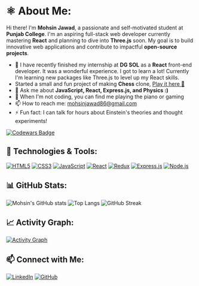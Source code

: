# ⚛ About Me:
Hi there! I'm **Mohsin Jawad**, a passionate and self-motivated student at **Punjab College**. I'm an aspiring full-stack web developer currently mastering **React** and planning to dive into **Three.js** soon. My goal is to build innovative web applications and contribute to impactful **open-source projects**.

- 🌱 I have recently finished my internship at **DG SOL** as a **React** front-end developer. It was a wonderful experience. I got to learn a lot! Currently I'm learning new packages like Three.js to level up my React skills.
- Started a small and fun project of making **Chess** clone, [Play it here 🤩](https://core-coder101.github.io/Chess/)
- 💬 Ask me about **JavaScript, React, Express.js, and Physics :)**
- 🎹 When I'm not coding, you can find me playing the piano or gaming
- 📫 How to reach me: [mohsinjawad86@gmail.com](mailto:mohsinjawad86@gmail.com)
- ⚡ Fun fact: I can talk for hours about Einstein's theories and thought experiments!

[![Codewars Badge](https://www.codewars.com/users/core-coder101/badges/large)](https://www.codewars.com/users/core-coder101)

## 🔧 Technologies & Tools:
[![HTML5](https://img.shields.io/badge/-HTML5-E34F26?style=flat-square&logo=html5&logoColor=white)](https://developer.mozilla.org/en-US/docs/Web/Guide/HTML/HTML5)
[![CSS3](https://img.shields.io/badge/-CSS3-1572B6?style=flat-square&logo=css3)](https://developer.mozilla.org/en-US/docs/Web/CSS)
[![JavaScript](https://img.shields.io/badge/-JavaScript-F7DF1E?style=flat-square&logo=javascript&logoColor=black)](https://developer.mozilla.org/en-US/docs/Web/JavaScript)
[![React](https://img.shields.io/badge/-React-61DAFB?style=flat-square&logo=react&logoColor=white)](https://reactjs.org/)
[![Redux](https://img.shields.io/badge/-Redux-764ABC?style=flat-square&logo=redux&logoColor=white)](https://redux.js.org/)
[![Express.js](https://img.shields.io/badge/-Express.js-000000?style=flat-square&logo=express&logoColor=white)](https://expressjs.com/)
[![Node.js](https://img.shields.io/badge/-Node.js-339933?style=flat-square&logo=node.js&logoColor=white)](https://nodejs.org/)


## 📊 GitHub Stats:
![Mohsin's GitHub stats](https://github-readme-stats.vercel.app/api?username=core-coder101&show_icons=true&theme=radical)
![Top Langs](https://github-readme-stats.vercel.app/api/top-langs/?username=core-coder101&layout=compact&theme=radical)
![GitHub Streak](https://github-readme-streak-stats.herokuapp.com/?user=core-coder101&theme=radical)

## 📈 Activity Graph:
[![Activity Graph](https://github-readme-activity-graph.vercel.app/graph?username=core-coder101)](https://github.com/core-coder101/github-readme-activity-graph)

## 📫 Connect with Me:
[![LinkedIn](https://img.shields.io/badge/-LinkedIn-0077B5?style=flat-square&logo=linkedin&logoColor=white)](https://www.linkedin.com/in/mohsin-jawad-2039a8286/)
[![GitHub](https://img.shields.io/badge/-GitHub-181717?style=flat-square&logo=github&logoColor=white)](https://github.com/core-coder101)
